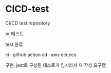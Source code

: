 # CICD-test
CI/CD test repository

pr 테스트

test 완료

ci : github action
cd : aws ecr,ecs 

구현.
jest로 구성된 테스트가 임시라서 재 작성 요구됌
